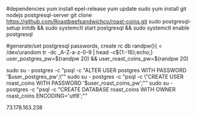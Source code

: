 #dependencies
yum install epel-release
yum update
sudo yum install git nodejs postgresql-server
git clone https://github.com/Roastbeefsandwichco/roast-coins.git
sudo postgresql-setup initdb && sudo systemctl start postgresql && sudo systemctl enable postgresql

#generate/set postgresql passwords, create rc db
randpw(){ < /dev/urandom tr -dc _A-Z-a-z-0-9 | head -c${1:-16};echo;}
user_postgres_pw=$(randpw 20) && user_roast_coins_pw=$(randpw 20)

sudo su - postgres -c "psql -c \"ALTER USER postgres WITH PASSWORD '$user_postgres_pw';\""
sudo su - postgres -c "psql -c \"CREATE USER roast_coins WITH PASSWORD '$user_roast_coins_pw';\""
sudo su - postgres -c "psql -c \"CREATE DATABASE roast_coins WITH OWNER roast_coins ENCODING='utf8';\""


73.178.163.238